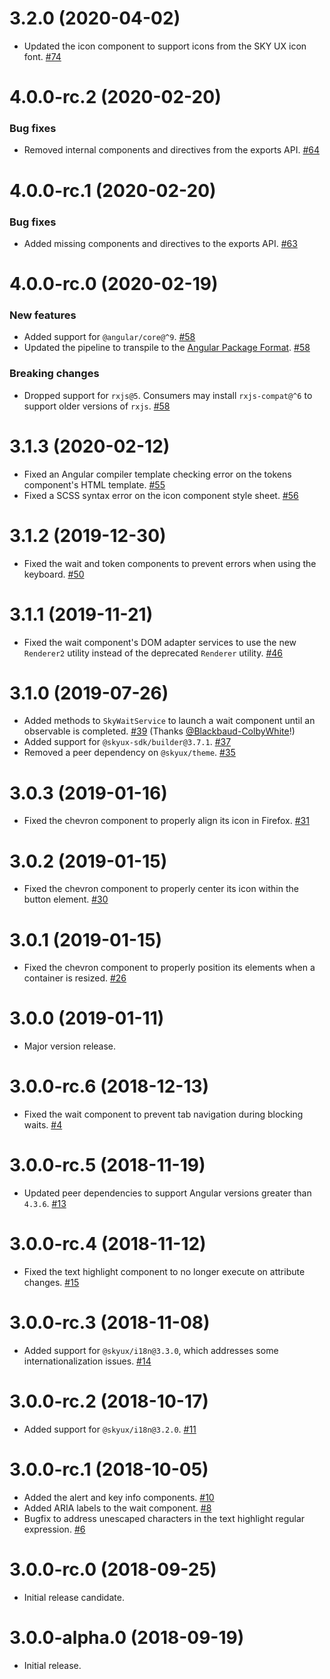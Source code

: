 # 3.2.0 (2020-04-02)

- Updated the icon component to support icons from the SKY UX icon font. [#74](https://github.com/blackbaud/skyux-indicators/pull/74)

# 4.0.0-rc.2 (2020-02-20)

### Bug fixes

- Removed internal components and directives from the exports API. [#64](https://github.com/blackbaud/skyux-indicators/pull/64)

# 4.0.0-rc.1 (2020-02-20)

### Bug fixes

- Added missing components and directives to the exports API. [#63](https://github.com/blackbaud/skyux-indicators/pull/63)

# 4.0.0-rc.0 (2020-02-19)

### New features

- Added support for `@angular/core@^9`. [#58](https://github.com/blackbaud/skyux-indicators/pull/58)
- Updated the pipeline to transpile to the [Angular Package Format](https://docs.google.com/document/d/1CZC2rcpxffTDfRDs6p1cfbmKNLA6x5O-NtkJglDaBVs/preview). [#58](https://github.com/blackbaud/skyux-indicators/pull/58)

### Breaking changes

- Dropped support for `rxjs@5`. Consumers may install `rxjs-compat@^6` to support older versions of `rxjs`. [#58](https://github.com/blackbaud/skyux-indicators/pull/58)

# 3.1.3 (2020-02-12)

- Fixed an Angular compiler template checking error on the tokens component's HTML template. [#55](https://github.com/blackbaud/skyux-indicators/pull/55)
- Fixed a SCSS syntax error on the icon component style sheet. [#56](https://github.com/blackbaud/skyux-indicators/pull/56)

# 3.1.2 (2019-12-30)

- Fixed the wait and token components to prevent errors when using the keyboard. [#50](https://github.com/blackbaud/skyux-indicators/pull/50)

# 3.1.1 (2019-11-21)

- Fixed the wait component's DOM adapter services to use the new `Renderer2` utility instead of the deprecated `Renderer` utility. [#46](https://github.com/blackbaud/skyux-indicators/pull/46)

# 3.1.0 (2019-07-26)

- Added methods to `SkyWaitService` to launch a wait component until an observable is completed. [#39](https://github.com/blackbaud/skyux-indicators/pull/39) (Thanks [@Blackbaud-ColbyWhite](https://github.com/Blackbaud-ColbyWhite)!)
- Added support for `@skyux-sdk/builder@3.7.1`. [#37](https://github.com/blackbaud/skyux-indicators/pull/37)
- Removed a peer dependency on `@skyux/theme`. [#35](https://github.com/blackbaud/skyux-indicators/pull/35)

# 3.0.3 (2019-01-16)

- Fixed the chevron component to properly align its icon in Firefox. [#31](https://github.com/blackbaud/skyux-indicators/pull/31)

# 3.0.2 (2019-01-15)

- Fixed the chevron component to properly center its icon within the button element. [#30](https://github.com/blackbaud/skyux-indicators/pull/30)

# 3.0.1 (2019-01-15)

- Fixed the chevron component to properly position its elements when a container is resized. [#26](https://github.com/blackbaud/skyux-indicators/pull/26)

# 3.0.0 (2019-01-11)

- Major version release.

# 3.0.0-rc.6 (2018-12-13)

- Fixed the wait component to prevent tab navigation during blocking waits. [#4](https://github.com/blackbaud/skyux-indicators/pull/4)

# 3.0.0-rc.5 (2018-11-19)

- Updated peer dependencies to support Angular versions greater than `4.3.6`. [#13](https://github.com/blackbaud/skyux-indicators/pull/19)


# 3.0.0-rc.4 (2018-11-12)

- Fixed the text highlight component to no longer execute on attribute changes. [#15](https://github.com/blackbaud/skyux-indicators/pull/15)

# 3.0.0-rc.3 (2018-11-08)

- Added support for `@skyux/i18n@3.3.0`, which addresses some internationalization issues. [#14](https://github.com/blackbaud/skyux-indicators/pull/14)

# 3.0.0-rc.2 (2018-10-17)

- Added support for `@skyux/i18n@3.2.0`. [#11](https://github.com/blackbaud/skyux-indicators/pull/11)

# 3.0.0-rc.1 (2018-10-05)

- Added the alert and key info components. [#10](https://github.com/blackbaud/skyux-indicators/pull/10)
- Added ARIA labels to the wait component. [#8](https://github.com/blackbaud/skyux-indicators/pull/8)
- Bugfix to address unescaped characters in the text highlight regular expression. [#6](https://github.com/blackbaud/skyux-indicators/pull/6)

# 3.0.0-rc.0 (2018-09-25)

- Initial release candidate.

# 3.0.0-alpha.0 (2018-09-19)

- Initial release.
